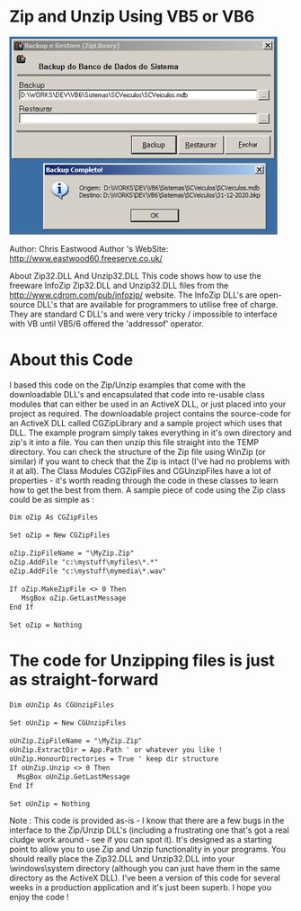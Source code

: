 # Zip and Unzip Using VB5 or VB6

![Capa](capture.png?raw=true "Capa")

Author: Chris Eastwood
Author 's WebSite: http://www.eastwood60.freeserve.co.uk/

About Zip32.DLL And Unzip32.DLL
This code shows how to use the freeware InfoZip Zip32.DLL and Unzip32.DLL files from the http://www.cdrom.com/pub/infozip/ website.
The InfoZip DLL's are open-source DLL's that are available for programmers to utilise free of charge. They are standard C DLL's and were very tricky / impossible to interface with VB until VB5/6 offered the 'addressof' operator.

# About this Code
             
I based this code on the Zip/Unzip examples that come with the downloadable DLL's and encapsulated that code into re-usable class modules that can either be used in an ActiveX DLL, or just placed into your project as required. The downloadable project contains the source-code for an ActiveX DLL called CGZipLibrary and a sample project which uses that DLL.
The example program simply takes everything in it's own directory and zip's it into a file. You can then unzip this file straight into the TEMP directory. You can check the structure of the Zip file using WinZip (or similar) if you want to check that the Zip is intact (I've had no problems with it at all).
The Class Modules CGZipFiles and CGUnzipFiles have a lot of properties - it's worth reading through the code in these classes to learn how to get the best from them. A sample piece of code using the Zip class could be as simple as :

```
Dim oZip As CGZipFiles

Set oZip = New CGZipFiles

oZip.ZipFileName = "\MyZip.Zip"
oZip.AddFile "c:\mystuff\myfiles\*.*"
oZip.AddFile "c:\mystuff\mymedia\*.wav"

If oZip.MakeZipFile <> 0 Then
   MsgBox oZip.GetLastMessage
End If

Set oZip = Nothing
```

# The code for Unzipping files is just as straight-forward
```
Dim oUnZip As CGUnzipFiles

Set oUnZip = New CGUnzipFiles

oUnZip.ZipFileName = "\MyZip.Zip"
oUnZip.ExtractDir = App.Path ' or whatever you like !
oUnZip.HonourDirectories = True ' keep dir structure
If oUnZip.Unzip <> 0 Then
  MsgBox oUnZip.GetLastMessage
End If

Set oUnZip = Nothing
```
Note : This code is provided as-is - I know that there are a few bugs in the interface to the Zip/Unzip DLL's (including a frustrating one that's got a real cludge work around - see if you can spot it). It's designed as a starting point to allow you to use Zip and Unzip functionality in your programs. You should really place the Zip32.DLL and Unzip32.DLL into your \windows\system directory (although you can just have them in the same directory as the ActiveX DLL). I've been a version of this code for several weeks in a production application and it's just been superb. I hope you enjoy the code !
